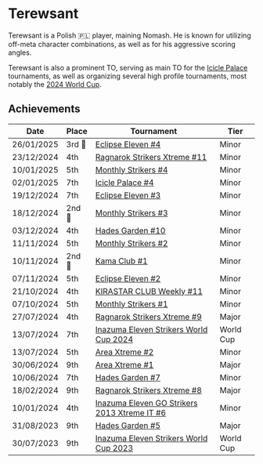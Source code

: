 # Terewsant

Terewsant is a Polish :poland: player, maining Nomash. 
He is known for utilizing off-meta character combinations, as well as for his aggressive scoring angles. 

Terewsant is also a prominent TO, serving as main TO for the [Icicle Palace](../../tournaments/icicle/iciclemain.md) tournaments, as well as organizing several high profile tournaments, most notably the [2024 World Cup](../../tournaments/worldcup24.md).

## Achievements

|Date|Place|Tournament|Tier|
|-|-|-|-|
| 26/01/2025 |3rd :3rd_place_medal:| [Eclipse Eleven #4](../../tournaments/eclipse/eclipse4.md) | Minor |
| 23/12/2024 | 4th | [Ragnarok Strikers Xtreme #11](../../tournaments/ragna/ragnax11.md) | Minor |
| 10/01/2025 | 5th | [Monthly Strikers #4](../../tournaments/monthly/monthly4.md) | Minor |
| 02/01/2025 | 7th | [Icicle Palace #4](../../tournaments/icicle/icicle4.md) | Minor |
| 19/12/2024 | 7th | [Eclipse Eleven #3](../../tournaments/eclipse/eclipse3.md) | Minor |
| 18/12/2024 |2nd :2nd_place_medal:| [Monthly Strikers #3](../../tournaments/monthly/monthly3.md) | Minor |
| 03/12/2024 | 4th | [Hades Garden #10](../../tournaments/hg/hg10.md) | Minor |
| 11/11/2024 | 5th | [Monthly Strikers #2](../../tournaments/monthly/monthly2.md) | Minor |
| 10/11/2024 |2nd :2nd_place_medal:| [Kama Club #1](../../tournaments/misc/kama.md) | Minor |
| 07/11/2024 | 5th | [Eclipse Eleven #2](../../tournaments/eclipse/eclipse2.md) | Minor |
| 21/10/2024 | 4th | [KIRASTAR CLUB Weekly #11](../../tournaments/kirastar/kirastar11.md) | Minor |
| 07/10/2024 | 5th | [Monthly Strikers #1](../../tournaments/monthly/monthly1.md) | Minor |
| 27/07/2024 | 4th | [Ragnarok Strikers Xtreme #9](../../tournaments/ragna/ragnax9.md) | Major |
| 13/07/2024 | 7th | [Inazuma Eleven Strikers World Cup 2024](../../tournaments/worldcup24.md) | World Cup |
| 13/07/2024 | 5th | [Area Xtreme #2](../../tournaments/area/areax2.md) | Minor |
| 30/06/2024 | 9th | [Area Xtreme #1](../../tournaments/area/areax1.md) | Major |
| 10/06/2024 | 7th | [Hades Garden #7](../../tournaments/hg/hg7.md) | Minor |
| 18/02/2024 | 9th |[Ragnarok Strikers Xtreme #8](../../tournaments/ragna/ragnax8.md) | Major |
| 10/01/2024 | 4th | [Inazuma Eleven GO Strikers 2013 Xtreme IT #6](../../tournaments/italia/it6.md) | Minor |
| 31/08/2023 | 9th | [Hades Garden #5](../../tournaments/hg/hg5.md) | Major |
| 30/07/2023 | 9th | [Inazuma Eleven Strikers World Cup 2023](../../tournaments/worldcup23.md) | World Cup |
